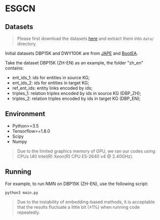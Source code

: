 # ESGCN

## Datasets

> Please first download the datasets [here](https://drive.google.com/drive/folders/1SN3JAV3clMMUPQ0M6LTJQ4GZ8JFLTy0s?usp=sharing) and extract them into `data/` directory.

Initial datasets DBP15K and DWY100K are from [JAPE](https://github.com/nju-websoft/JAPE) and [BootEA](https://github.com/nju-websoft/BootEA).

Take the dataset DBP15K (ZH-EN) as an example, the folder "zh_en" contains:
* ent_ids_1: ids for entities in source KG;
* ent_ids_2: ids for entities in target KG;
* ref_ent_ids: entity links encoded by ids;
* triples_1: relation triples encoded by ids in source KG (DBP_ZH);
* triples_2: relation triples encoded by ids in target KG (DBP_EN);

## Environment

* Python>=3.5
* Tensorflow>=1.8.0
* Scipy
* Numpy

> Due to the limited graphics memory of GPU, we ran our codes using CPUs (40  Intel(R) Xeon(R) CPU E5-2640 v4 @ 2.40GHz).

## Running

For example, to run NMN on DBP15K (ZH-EN), use the following script:
```
python3 main.py
```

> Due to the instability of embedding-based methods, it is acceptable that the results fluctuate a little bit (±1%) when running code repeatedly.

